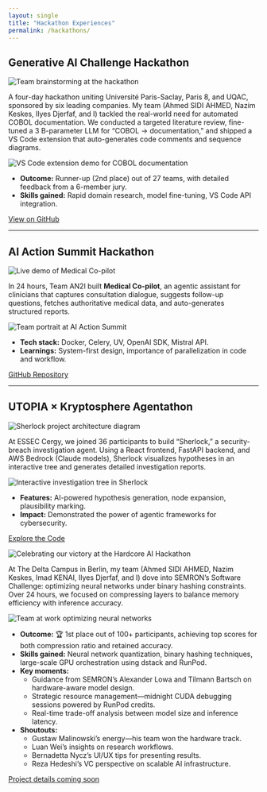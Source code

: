 ```yaml
---
layout: single
title: "Hackathon Experiences"
permalink: /hackathons/
---
```


## Generative AI Challenge Hackathon

<div class="project-entry">

  <div class="project-images">
    <img src="/assets/images/hackathon1-1.jpg" alt="Team brainstorming at the hackathon">

  </div>

  <div class="project-details">
    <p>
      A four-day hackathon uniting Université Paris-Saclay, Paris 8, and UQAC, sponsored by six leading companies.  
      My team (Ahmed SIDI AHMED, Nazim Keskes, Ilyes Djerfaf, and I) tackled the real-world need for automated COBOL documentation.  
      We conducted a targeted literature review, fine-tuned a 3 B-parameter LLM for “COBOL → documentation,” and shipped a VS Code extension that auto-generates code comments and sequence diagrams.
    </p>
        <img src="/assets/images/hackathon1-2.jpg" alt="VS Code extension demo for COBOL documentation">
    <ul>
      <li><strong>Outcome:</strong> Runner-up (2nd place) out of 27 teams, with detailed feedback from a 6-member jury.</li>
      <li><strong>Skills gained:</strong> Rapid domain research, model fine-tuning, VS Code API integration.</li>
    </ul>
    <p><a href="https://github.com/Azzedde/cobol-doc-extension">View on GitHub</a></p>
  </div>

</div>

---

## AI Action Summit Hackathon

<div class="project-entry">

  <div class="project-images">
    <img src="/assets/images/hackathon2-1.jpg" alt="Live demo of Medical Co-pilot">
  </div>

  <div class="project-details">
    <p>
      In 24 hours, Team AN2I built <strong>Medical Co-pilot</strong>, an agentic assistant for clinicians that captures consultation dialogue, suggests follow-up questions, fetches authoritative medical data, and auto-generates structured reports.
    </p>
        <img src="/assets/images/hackathon2-2.jpg" alt="Team portrait at AI Action Summit">
    <ul>
      <li><strong>Tech stack:</strong> Docker, Celery, UV, OpenAI SDK, Mistral API.</li>
      <li><strong>Learnings:</strong> System-first design, importance of parallelization in code and workflow.</li>
    </ul>
    <p><a href="https://github.com/mlengineershub/ai_action_summit_hackathon_an2i">GitHub Repository</a></p>
  </div>

</div>

---

## UTOPIA × Kryptosphere Agentathon

<div class="project-entry">

  <div class="project-images">
    <img src="/assets/images/hackathon3-1.jpg" alt="Sherlock project architecture diagram">

  </div>

  <div class="project-details">
    <p>
      At ESSEC Cergy, we joined 36 participants to build “Sherlock,” a security-breach investigation agent.  
      Using a React frontend, FastAPI backend, and AWS Bedrock (Claude models), Sherlock visualizes hypotheses in an interactive tree and generates detailed investigation reports.
    </p>
        <img src="/assets/images/hackathon3-2.jpg" alt="Interactive investigation tree in Sherlock">
    <ul>
      <li><strong>Features:</strong> AI-powered hypothesis generation, node expansion, plausibility marking.</li>
      <li><strong>Impact:</strong> Demonstrated the power of agentic frameworks for cybersecurity.</li>
    </ul>
    <p><a href="https://github.com/mlengineershub/sherlock">Explore the Code</a></p>
  </div>

</div>

<div class="project-entry"> 
<div class="project-images"> 
<img src="/assets/images/hackathon4-1.jpg" alt="Celebrating our victory at the Hardcore AI Hackathon"> 
</div> 
<div class="project-details"> <p> At The Delta Campus in Berlin, my team (Ahmed SIDI AHMED, Nazim Keskes, Imad KENAI, Ilyes Djerfaf, and I) dove into SEMRON’s Software Challenge: optimizing neural networks under binary hashing constraints. Over 24 hours, we focused on compressing layers to balance memory efficiency with inference accuracy. </p> 

<img src="/assets/images/hackathon4-2.jpg" alt="Team at work optimizing neural networks"> 
<ul> <li><strong>Outcome:</strong> 🏆 1st place out of 100+ participants, achieving top scores for both compression ratio and retained accuracy.</li> <li><strong>Skills gained:</strong> Neural network quantization, binary hashing techniques, large-scale GPU orchestration using dstack and RunPod.</li> <li><strong>Key moments:</strong> <ul> <li>Guidance from SEMRON’s Alexander Lowa and Tilmann Bartsch on hardware-aware model design.</li> <li>Strategic resource management—midnight CUDA debugging sessions powered by RunPod credits.</li> <li>Real-time trade-off analysis between model size and inference latency.</li> </ul> </li> <li><strong>Shoutouts:</strong> <ul> <li>Gustaw Malinowski’s energy—his team won the hardware track.</li> <li>Luan Wei’s insights on research workflows.</li> <li>Bernadetta Nycz’s UI/UX tips for presenting results.</li> <li>Reza Hedeshi’s VC perspective on scalable AI infrastructure.</li> </ul> </li> </ul> <p><a href="#">Project details coming soon</a></p> </div> </div>







